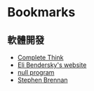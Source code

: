 # Bookmarks

## 軟體開發

* [Complete Think](https://rickhw.github.io/)
* [Eli Bendersky's website](https://eli.thegreenplace.net/)
* [null program](https://nullprogram.com/)
* [Stephen Brennan](https://brennan.io/)
